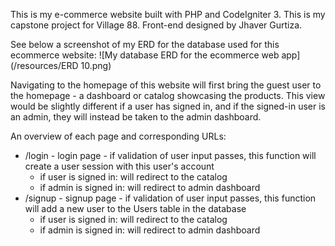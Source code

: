 This is my e-commerce website built with PHP and CodeIgniter 3. This is my capstone project for Village 88. Front-end designed by Jhaver Gurtiza.

See below a screenshot of my ERD for the database used for this ecommerce website:
![My database ERD for the ecommerce web app](/resources/ERD 10.png)

Navigating to the homepage of this website will first bring the guest user to the homepage - a dashboard or catalog showcasing the products. This view would be slightly different if a user has signed in, and if the signed-in user is an admin, they will instead be taken to the admin dashboard.

An overview of each page and corresponding URLs:
* /login - login page - if validation of user input passes, this function will create a user session with this user's account
    * if user is signed in: will redirect to the catalog
    * if admin is signed in: will redirect to admin dashboard
* /signup - signup page - if validation of user input passes, this function will add a new user to the Users table in the database
    * if user is signed in: will redirect to the catalog
    * if admin is signed in: will redirect to admin dashboard